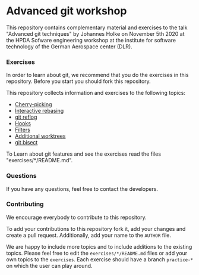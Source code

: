 # Advanced git workshop

This repository contains complementary material and exercises to 
the talk "Advanced git techniques" by Johannes Holke on November 5th 2020 at the 
HPDA Sofware engineering workshop at the institute for software technology of the
German Aerospace center (DLR).

### Exercises

In order to learn about git, we recommend that you do the exercises in this repository.
Before you start you should fork this repository.

This repository collects information and exercises to the following topics:

- [Cherry-picking](exercises/cherry-pick/README.md)
- [Interactive rebasing](exercises/rebase/README.md)
- [git reflog](exercises/reflog/README.md)
- [Hooks](exercises/hooks/README.md)
- [Filters](exercises/filter/README.md)
- [Additional worktrees](exercises/second-worktree/README.md)
- [git bisect](exercises/bisect/README.md)

To Learn about git features and see the exercises read the files "exercises/*/README.md".


### Questions

If you have any questions, feel free to contact the developers.

### Contributing

We encourage everybody to contribute to this repository.

To add your contributions to this repository fork it, add your changes and create a pull request.
Additionally, add your name to the `AUTHOR` file.

We are happy to include more topics and to include additions to the existing topics.
Please feel free to edit the `exercises/*/README.md` files or add your own topics to the `exercises`.
Each exercise should have a branch `practice-*` on which the user can play around.

